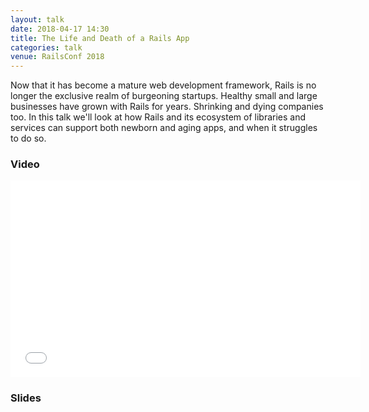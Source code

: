 ```yaml
---
layout: talk
date: 2018-04-17 14:30
title: The Life and Death of a Rails App
categories: talk
venue: RailsConf 2018
---
```

Now that it has become a mature web development framework, Rails is no
longer the exclusive realm of burgeoning startups. Healthy small and
large businesses have grown with Rails for years. Shrinking and dying
companies too. In this talk we'll look at how Rails and its ecosystem of
libraries and services can support both newborn and aging apps, and when
it struggles to do so.

### Video

<iframe width="560" height="315" src="//www.youtube.com/embed/zrR181LhOv4" frameborder="0" allowfullscreen></iframe>

### Slides

<script async class="speakerdeck-embed" data-id="d37fbdc7376e472bbbc517ff06d9bea7" data-ratio="1.77777777777778" src="//speakerdeck.com/assets/embed.js"></script>
